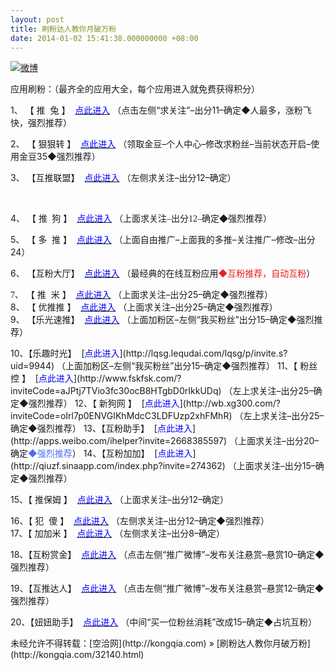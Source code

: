 ```yaml
---
layout: post
title: 刷粉达人教你月破万粉
date: 2014-01-02 15:41:38.000000000 +08:00
---
```


[![微博](http://kongqia.com/wp-content/uploads/2014/01/QQ20140102-1@2x.png)](http://kongqia.com/wp-content/uploads/2014/01/QQ20140102-1@2x.png)

应用刷粉：（最齐全的应用大全，每个应用进入就免费获得积分）

1、<span style="color: #444444"> </span>【 推  兔 】  [<span style="color: #0000ff">点此进入</span>](http://tuitu.sinaapp.com/t?i=284590) （点击左侧“求关注”–出分11–确定◆人最多，涨粉飞快，强烈推荐）

2、<span style="color: #444444"> </span>【 狠狠转 】  [<span style="color: #0000ff">点此进入</span>](http://apps.weibo.com/henhenzhuan/?invite=3204658137&source=i2) （领取金豆–个人中心–修改求粉丝–当前状态开启–使用金豆35◆强烈推荐）

3、<span style="color: #444444"> </span>【互推联盟】  [<span style="color: #0000ff">点此进入</span>](http://apps.weibo.com/wbhutui/?invite=2668385597) （左侧求关注–出分12–确定）

 

4、<span style="color: #444444"> </span>【 <span style="font-family: 宋体">推</span> <span style="font-family: 宋体"> </span><span style="font-family: 宋体">狗</span> <span style="font-family: 宋体">】</span>  [<span style="color: #0000ff">点此进入</span>](http://www.tlianmeng.com/?invite=3204658137) <span style="font-family: 宋体">（上面求关注–出分12–确定</span><span style="font-family: 宋体">◆强烈推荐</span>）

5、<span style="color: #444444"> </span>【 多  推 】  [<span style="color: #0000ff">点此进入</span>](http://apps.weibo.com/iduotui/?invite=3205533441) （上面自由推广–上面我的多推–关注推广–修改–出分24）

6、 【互粉大厅】  [<span style="color: #0000ff">点此进入</span>](http://hufen.cc/?inviter=2668385597) （最经典的在线互粉应用<span style="color: #ff0000"><span style="color: #ed1c24">◆</span><span style="color: #ed1c24">互粉推荐</span><span style="color: #ed1c24">，自动互粉</span></span><span style="font-family: 宋体">）</span>

<span style="font-family: simsun, serif">7</span>、<span style="color: #444444"> </span>【 推  米 】  [<span style="color: #0000ff">点此进入</span>](http://apps.weibo.com/tuimimi?invite=27473) （上面求关注–出分25–确定◆强烈推荐）  
 8、<span style="color: #444444"> </span>【 优推推 】  [<span style="color: #0000ff">点此进入</span>](http://apps.weibo.com/zhuanqi?invite=151246) （上面求关注–出分25–确定◆强烈推荐）  
 9、 【乐光速推】  [<span style="color: #0000ff">点此进入</span>](http://www.lequdai.com/p/invite.s?uid=10248) （上面加粉区–左侧“我买粉丝”出分15–确定◆强烈推荐）<span style="color: #444444"> </span>

<div>10、【乐趣时光】  [<span style="color: #0000ff">点此进入</span>](http://lqsg.lequdai.com/lqsg/p/invite.s?uid=9944) （上面加粉区–左侧“我买粉丝”出分15–确定◆强烈推荐）<span style="color: #444444"> </span>11、【 粉丝控 】  [<span style="color: #0000ff">点此进入</span>](http://www.fskfsk.com/?inviteCode=aJPtj7TVio3fc30ocB8HTgbD0rIkkUDq) （左上求关注–出分25–确定◆强烈推荐）<span style="color: #444444"> </span>12、【 新狗网 】  [<span style="color: #0000ff">点此进入</span>](http://wb.xg300.com/?inviteCode=oIrl7p0ENVGIKhMdcC3LDFUzp2xhFMhR) （左上求关注–出分25–确定◆强烈推荐）  
 13、【互粉助手】  [<span style="color: #0000ff">点此进入</span>](http://apps.weibo.com/ihelper?invite=2668385597) （上面求关注–出分20–确定<span style="color: #4d6df3">◆</span><span style="color: #4d6df3">强烈推荐</span>）  
 14、【互粉加加】  [<span style="color: #0000ff">点此进入</span>](http://qiuzf.sinaapp.com/index.php?invite=274362) （上面求关注–出分15–确定◆强烈推荐）

15、【 推保姆 】 <span style="color: #0000ff"> [<span style="color: #0000ff">点此进入</span>](http://www.tuibaomu.com/?invite=2668385597) </span>（上面求关注–出分12–确定）

16、【 犯  傻 】  [<span style="color: #0000ff">点此进入</span>](http://www.fansha.net/?invite=2122846177) （左侧求关注–出分12–确定◆强烈推荐）  
 17、【 加加米 】  [<span style="color: #0000ff">点此进入</span>](http://app.jiajia.me/invite/381460) （左侧求关注–出分8–确定）

18、【互粉赏金】  [<span style="color: #0000ff">点此进入</span>](http://apps.weibo.com/fansreward/?inviteCode=cc765fa87fc26cc8736c74991e12dd06) （点击左侧“推广微博”–发布关注悬赏–悬赏10–确定◆强烈推荐）

19、【互推达人】  [<span style="color: #0000ff">点此进入</span>](http://hutuidaren.sinaapp.com/?inviteCode=524f7084a6b3c28ca39910c8fdb87a91) （点击左侧“推广微博”–发布关注悬赏–悬赏12–确定◆强烈推荐）

20、【<span>妞妞助手】  [<span style="color: #0000ff">点此进入</span>](http://www.niuniufun.com/weibo-tools/p/inviteFriendInfo.shtml?u=2668385597) （中间“买一位粉丝消耗”改成15–确定◆占坑互粉</span>）

</div>未经允许不得转载：[空洽网](http://kongqia.com) » [刷粉达人教你月破万粉](http://kongqia.com/32140.html)


